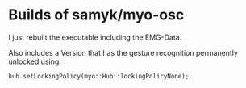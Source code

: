 # Builds of samyk/myo-osc

I just rebuilt the executable including the EMG-Data.

Also includes a Version that has the gesture recognition permanently unlocked using:

    hub.setLockingPolicy(myo::Hub::lockingPolicyNone);
